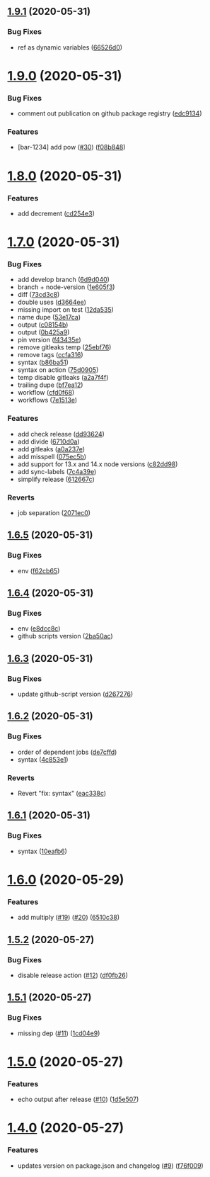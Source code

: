 ## [1.9.1](https://github.com/qejk/semantic-release-test/compare/v1.9.0...v1.9.1) (2020-05-31)


### Bug Fixes

* ref as dynamic variables ([66526d0](https://github.com/qejk/semantic-release-test/commit/66526d02f235170bcf002abf033716a29530d5c1))

# [1.9.0](https://github.com/qejk/semantic-release-test/compare/v1.8.0...v1.9.0) (2020-05-31)


### Bug Fixes

* comment out publication on github package registry ([edc9134](https://github.com/qejk/semantic-release-test/commit/edc9134f2024111e37bc38601971e25779797cbd))


### Features

* [bar-1234] add pow ([#30](https://github.com/qejk/semantic-release-test/issues/30)) ([f08b848](https://github.com/qejk/semantic-release-test/commit/f08b8480e71eef9224011e9ed2dbc6322625c8d1))

# [1.8.0](https://github.com/qejk/semantic-release-test/compare/v1.7.0...v1.8.0) (2020-05-31)


### Features

* add decrement ([cd254e3](https://github.com/qejk/semantic-release-test/commit/cd254e319da03e276b01f19d864b01d6e05c5213))

# [1.7.0](https://github.com/qejk/semantic-release-test/compare/v1.6.5...v1.7.0) (2020-05-31)


### Bug Fixes

* add develop branch ([6d9d040](https://github.com/qejk/semantic-release-test/commit/6d9d04007af4ba2fe6c422069523607be6728593))
* branch + node-version ([1e605f3](https://github.com/qejk/semantic-release-test/commit/1e605f35a2d31de9dbd327665b0930c047a6e41b))
* diff ([73cd3c8](https://github.com/qejk/semantic-release-test/commit/73cd3c84cf2b48aa87c3ab6afabe358e1dea918e))
* double uses ([d3664ee](https://github.com/qejk/semantic-release-test/commit/d3664ee0e65c69422195b09168ebc4ce90967418))
* missing import on test ([12da535](https://github.com/qejk/semantic-release-test/commit/12da535fe1efcddb22f1815f1b064f463d71eb62))
* name dupe ([53e17ca](https://github.com/qejk/semantic-release-test/commit/53e17ca3e6b2a820214e0b5d4307b225d521bf13))
* output ([c08154b](https://github.com/qejk/semantic-release-test/commit/c08154b82f249f77cb5e166e97814569c14851b5))
* output ([0b425a9](https://github.com/qejk/semantic-release-test/commit/0b425a93c2b45cb82d6d4e088ef25db7726c0159))
* pin version ([f43435e](https://github.com/qejk/semantic-release-test/commit/f43435eb59d171598e18de115a7787cef344ad08))
* remove gitleaks temp ([25ebf76](https://github.com/qejk/semantic-release-test/commit/25ebf7605e257bad306eb6a27ce140b63b347b8e))
* remove tags ([ccfa316](https://github.com/qejk/semantic-release-test/commit/ccfa316a33dd133cd80599ec6a678ad5859b11ba))
* syntax ([b86ba51](https://github.com/qejk/semantic-release-test/commit/b86ba51e0ced4d2c6dad53121ecce248b81da80e))
* syntax on action ([75d0905](https://github.com/qejk/semantic-release-test/commit/75d09056524e5a9b70848c70ec4b94374a943ec2))
* temp disable gitleaks ([a2a7f4f](https://github.com/qejk/semantic-release-test/commit/a2a7f4f5203027d28337041c85b662f6529089c8))
* trailing dupe ([bf7ea12](https://github.com/qejk/semantic-release-test/commit/bf7ea1203c4b393cca299afe59af897618b496dc))
* workflow ([cfd0f68](https://github.com/qejk/semantic-release-test/commit/cfd0f68cfe77cfb4b0e91b74afc712a4be1f214c))
* workflows ([7e1513e](https://github.com/qejk/semantic-release-test/commit/7e1513ee867bd88e78820e7c2a8077c47018edf6))


### Features

* add check release ([dd93624](https://github.com/qejk/semantic-release-test/commit/dd936246cef880dd786d6975f73f3856b067213a))
* add divide ([6710d0a](https://github.com/qejk/semantic-release-test/commit/6710d0ae3333a488626adc3421e03d0eb8c28755))
* add gitleaks ([a0a237e](https://github.com/qejk/semantic-release-test/commit/a0a237e5210e6cdd6b91a6dd1db4d8c87d63514f))
* add misspell ([075ec5b](https://github.com/qejk/semantic-release-test/commit/075ec5bdb2be7936a097c73ae5e9931f08f0e9e4))
* add support for 13.x and 14.x node versions ([c82dd98](https://github.com/qejk/semantic-release-test/commit/c82dd9841e477a27f2d17d3a01aff8b9be60b58a))
* add sync-labels ([7c4a39e](https://github.com/qejk/semantic-release-test/commit/7c4a39e06940cbc8d3d41c5619d5a2481f04bf90))
* simplify release ([612667c](https://github.com/qejk/semantic-release-test/commit/612667c146cf6d27e1c6109e5fe03e0c9550a397))


### Reverts

* job separation ([2071ec0](https://github.com/qejk/semantic-release-test/commit/2071ec08c34c269818ebfcca2c69563ccc2a7e0e))

## [1.6.5](https://github.com/qejk/semantic-release-test/compare/v1.6.4...v1.6.5) (2020-05-31)


### Bug Fixes

* env ([f62cb65](https://github.com/qejk/semantic-release-test/commit/f62cb651cfebae57164aa2e38a09180e896bf37f))

## [1.6.4](https://github.com/qejk/semantic-release-test/compare/v1.6.3...v1.6.4) (2020-05-31)


### Bug Fixes

* env ([e8dcc8c](https://github.com/qejk/semantic-release-test/commit/e8dcc8c186a2fe8dfa4ad873fce9363ab33bea31))
* github scripts version ([2ba50ac](https://github.com/qejk/semantic-release-test/commit/2ba50acfe0a735de2f276b45ac936ebe75b5858a))

## [1.6.3](https://github.com/qejk/semantic-release-test/compare/v1.6.2...v1.6.3) (2020-05-31)


### Bug Fixes

* update github-script version ([d267276](https://github.com/qejk/semantic-release-test/commit/d267276ff717ebd47e4980a4b90a3239e05eba06))

## [1.6.2](https://github.com/qejk/semantic-release-test/compare/v1.6.1...v1.6.2) (2020-05-31)


### Bug Fixes

* order of dependent jobs ([de7cffd](https://github.com/qejk/semantic-release-test/commit/de7cffd24414e9d7fb0a5612d9c3754e680e0a5e))
* syntax ([4c853e1](https://github.com/qejk/semantic-release-test/commit/4c853e1b24ee9c0bdd546304fa5413a4646d7220))


### Reverts

* Revert "fix: syntax" ([eac338c](https://github.com/qejk/semantic-release-test/commit/eac338c2bd37343befbfa05dad63692403c612d0))

## [1.6.1](https://github.com/qejk/semantic-release-test/compare/v1.6.0...v1.6.1) (2020-05-31)


### Bug Fixes

* syntax ([10eafb6](https://github.com/qejk/semantic-release-test/commit/10eafb633fa16e3c1f20b08de65a8e3819485545))

# [1.6.0](https://github.com/qejk/semantic-release-test/compare/v1.5.2...v1.6.0) (2020-05-29)


### Features

* add multiply ([#19](https://github.com/qejk/semantic-release-test/issues/19)) ([#20](https://github.com/qejk/semantic-release-test/issues/20)) ([6510c38](https://github.com/qejk/semantic-release-test/commit/6510c382e71217b0224dcd85f56c928c012952b3))

## [1.5.2](https://github.com/qejk/semantic-release-test/compare/v1.5.1...v1.5.2) (2020-05-27)


### Bug Fixes

* disable release action ([#12](https://github.com/qejk/semantic-release-test/issues/12)) ([df0fb26](https://github.com/qejk/semantic-release-test/commit/df0fb260733f6626f4601f6ac2bec55a6f0380f3))

## [1.5.1](https://github.com/qejk/semantic-release-test/compare/v1.5.0...v1.5.1) (2020-05-27)


### Bug Fixes

* missing dep ([#11](https://github.com/qejk/semantic-release-test/issues/11)) ([1cd04e9](https://github.com/qejk/semantic-release-test/commit/1cd04e92abf363a2b72b153ed8cf436f3896d7b1))

# [1.5.0](https://github.com/qejk/semantic-release-test/compare/v1.4.0...v1.5.0) (2020-05-27)


### Features

* echo output after release ([#10](https://github.com/qejk/semantic-release-test/issues/10)) ([1d5e507](https://github.com/qejk/semantic-release-test/commit/1d5e507dea00f712505c8d543eda2ff69ef63bd0))

# [1.4.0](https://github.com/qejk/semantic-release-test/compare/v1.3.0...v1.4.0) (2020-05-27)


### Features

* updates version on package.json and changelog ([#9](https://github.com/qejk/semantic-release-test/issues/9)) ([f76f009](https://github.com/qejk/semantic-release-test/commit/f76f009e9fcaf960ca7c5fcbafea22c73ba0f009))
